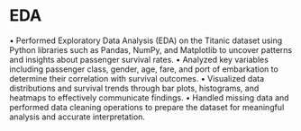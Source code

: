 # EDA
•	Performed Exploratory Data Analysis (EDA) on the Titanic dataset using Python libraries such as Pandas, NumPy, and Matplotlib to uncover patterns and insights about passenger survival rates.
•	Analyzed key variables including passenger class, gender, age, fare, and port of embarkation to determine their correlation with survival outcomes.
•	Visualized data distributions and survival trends through bar plots, histograms, and heatmaps to effectively communicate findings.
•	Handled missing data and performed data cleaning operations to prepare the dataset for meaningful analysis and accurate interpretation.
